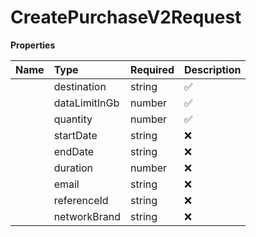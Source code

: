 # CreatePurchaseV2Request



**Properties**

| Name | Type | Required | Description |
| :-------- | :----------| :----------| :----------|
    | destination | string | ✅ | ISO representation of the package's destination |
    | dataLimitInGb | number | ✅ | Size of the package in GB. - **Limited Packages (1, 2, 3, 5, 8, 20GB):** supports `duration` or `startDate` `endDate` - **Unlimited Packages (Region-3 only)** supports `duration` only. Use **-1** for unlimited.  |
    | quantity | number | ✅ | Number of eSIMs to purchase. |
    | startDate | string | ❌ | Start date of the package validity in the format `yyyy-MM-dd`. This date can be set to the current day or any day within the enxt 12 months.  - **Required** if `duration` is **not** provided.   - **Optional** must not passed if `duration` is provided.  |
    | endDate | string | ❌ | End date of the package validity in the format `yyyy-MM-dd`. End date can be maximum 90 days after Start date.  - **Required** if `duration` is **not** provided.   - **Optional** must not passed if `duration` is provided.  |
    | duration | number | ❌ | Defines the number of days the eSIM package remains active. Available options: **1, 2, 7, 14, 30**  - **Required** if `startDate` and `endDate` are **not** provided.   - **Optional** must not passed if `startDate` and `endDate` are provided.      |
    | email | string | ❌ | Email address where the purchase confirmation email will be sent (including QR Code & activation steps) |
    | referenceId | string | ❌ | An identifier provided by the partner to link this purchase to their booking or transaction for analytics and debugging purposes. |
    | networkBrand | string | ❌ | Customize the network brand of the issued eSIM. This parameter is accessible to platforms with Diamond tier and requires an alphanumeric string of up to 15 characters. |


